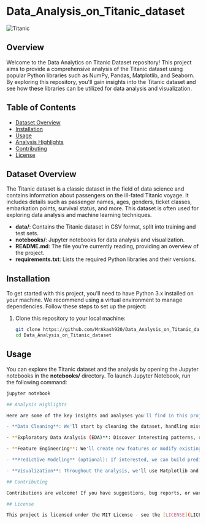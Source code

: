 # Data_Analysis_on_Titanic_dataset
![Titanic](https://upload.wikimedia.org/wikipedia/commons/thumb/f/fd/RMS_Titanic_3.jpg/800px-RMS_Titanic_3.jpg)

## Overview

Welcome to the Data Analytics on Titanic Dataset repository! This project aims to provide a comprehensive analysis of the Titanic dataset using popular Python libraries such as NumPy, Pandas, Matplotlib, and Seaborn. By exploring this repository, you'll gain insights into the Titanic dataset and see how these libraries can be utilized for data analysis and visualization.

## Table of Contents

- [Dataset Overview](#dataset-overview)
- [Installation](#installation)
- [Usage](#usage)
- [Analysis Highlights](#analysis-highlights)
- [Contributing](#contributing)
- [License](#license)

## Dataset Overview

The Titanic dataset is a classic dataset in the field of data science and contains information about passengers on the ill-fated Titanic voyage. It includes details such as passenger names, ages, genders, ticket classes, embarkation points, survival status, and more. This dataset is often used for exploring data analysis and machine learning techniques.

- **data/**: Contains the Titanic dataset in CSV format, split into training and test sets.
- **notebooks/**: Jupyter notebooks for data analysis and visualization.
- **README.md**: The file you're currently reading, providing an overview of the project.
- **requirements.txt**: Lists the required Python libraries and their versions.

## Installation

To get started with this project, you'll need to have Python 3.x installed on your machine. We recommend using a virtual environment to manage dependencies. Follow these steps to set up the project:

1. Clone this repository to your local machine:

   ```bash
   git clone https://github.com/MrAkash920/Data_Analysis_on_Titanic_dataset.git
   cd Data_Analysis_on_Titanic_dataset

## Usage

You can explore the Titanic dataset and the analysis by opening the Jupyter notebooks in the **notebooks/** directory. To launch Jupyter Notebook, run the following command:

```bash
jupyter notebook

## Analysis Highlights

Here are some of the key insights and analyses you'll find in this project:

- **Data Cleaning**: We'll start by cleaning the dataset, handling missing values, and ensuring data integrity.

- **Exploratory Data Analysis (EDA)**: Discover interesting patterns, relationships, and visualizations about the passengers, their demographics, and survival rates.

- **Feature Engineering**: We'll create new features or modify existing ones to improve the predictive power of our analysis.

- **Predictive Modeling** (optional): If interested, we can build predictive models to predict passenger survival using machine learning techniques.

- **Visualization**: Throughout the analysis, we'll use Matplotlib and Seaborn to create visually appealing plots and charts to communicate our findings effectively.

## Contributing

Contributions are welcome! If you have suggestions, bug reports, or want to add new features, please open an issue or submit a pull request.

## License

This project is licensed under the MIT License - see the [LICENSE](LICENSE) file for details.
